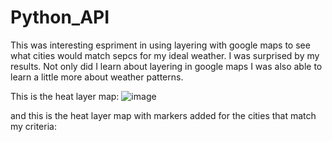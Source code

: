 # Python_API

This was interesting espriment in using layering with google maps to see what cities would match sepcs for my ideal weather. I was surprised by my results. Not only did I learn about layering in google maps I was also able to learn a little more about weather patterns.

This is the heat layer map:
![image](https://user-images.githubusercontent.com/71193081/97940924-a47d9600-1d38-11eb-8729-0af927b094ea.png)


and this is the heat layer map with markers added for the cities that match my criteria:

